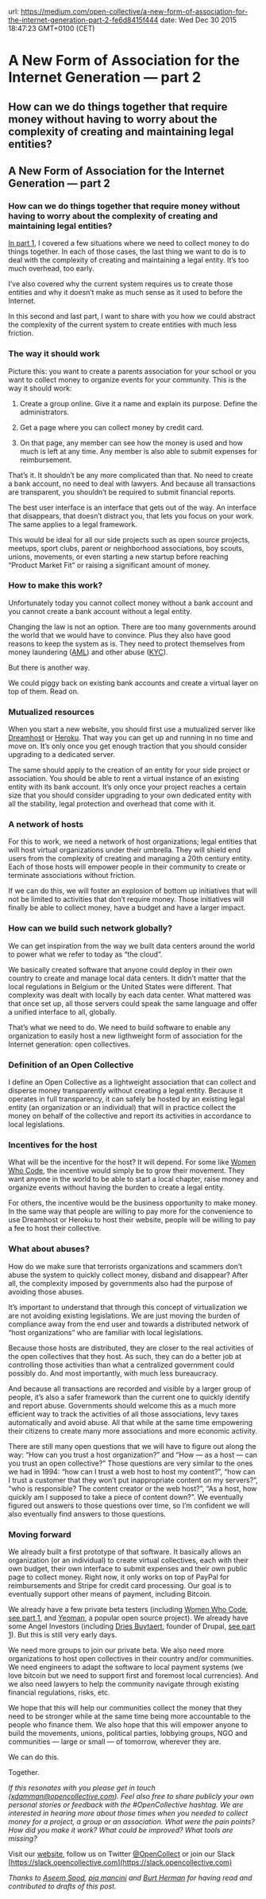 url: https://medium.com/open-collective/a-new-form-of-association-for-the-internet-generation-part-2-fe6d8415f444
date: Wed Dec 30 2015 18:47:23 GMT+0100 (CET)


# A New Form of Association for the Internet Generation — part 2

## How can we do things together that require money without having to worry about the complexity of creating and maintaining legal entities?

## A New Form of Association for the Internet Generation — part 2

### How can we do things together that require money without having to worry about the complexity of creating and maintaining legal entities?

[In part 1](https://medium.com/@xdamman/a-new-form-of-association-for-the-internet-generation-part-1-6d6c4f5dd27f#.d0v7efqge), I covered a few situations where we need to collect money to do things together. In each of those cases, the last thing we want to do is to deal with the complexity of creating and maintaining a legal entity. It’s too much overhead, too early.

I’ve also covered why the current system requires us to create those entities and why it doesn’t make as much sense as it used to before the Internet.

In this second and last part, I want to share with you how we could abstract the complexity of the current system to create entities with much less friction.

### The way it should work

Picture this: you want to create a parents association for your school or you want to collect money to organize events for your community. This is the way it should work:

1. Create a group online. Give it a name and explain its purpose. Define the administrators.

1. Get a page where you can collect money by credit card.

1. On that page, any member can see how the money is used and how much is left at any time. Any member is also able to submit expenses for reimbursement.

That’s it. It shouldn’t be any more complicated than that. No need to create a bank account, no need to deal with lawyers. And because all transactions are transparent, you shouldn’t be required to submit financial reports.

The best user interface is an interface that gets out of the way. An interface that disappears, that doesn’t distract you, that lets you focus on your work. The same applies to a legal framework.

This would be ideal for all our side projects such as open source projects, meetups, sport clubs, parent or neighborhood associations, boy scouts, unions, movements, or even starting a new startup before reaching “Product Market Fit” or raising a significant amount of money.

### How to make this work?

Unfortunately today you cannot collect money without a bank account and you cannot create a bank account without a legal entity.

Changing the law is not an option. There are too many governments around the world that we would have to convince. Plus they also have good reasons to keep the system as is. They need to protect themselves from money laundering ([AML](https://en.wikipedia.org/wiki/Money_laundering)) and other abuse ([KYC](https://en.wikipedia.org/wiki/Know_your_customer)).

But there is another way.

We could piggy back on existing bank accounts and create a virtual layer on top of them. Read on.

### Mutualized resources

When you start a new website, you should first use a mutualized server like [Dreamhost](https://dreamhost.com) or [Heroku](https://heroku.com). That way you can get up and running in no time and move on. It’s only once you get enough traction that you should consider upgrading to a dedicated server.

The same should apply to the creation of an entity for your side project or association. You should be able to rent a virtual instance of an existing entity with its bank account. It’s only once your project reaches a certain size that you should consider upgrading to your own dedicated entity with all the stability, legal protection and overhead that come with it.

### A network of hosts

For this to work, we need a network of host organizations; legal entities that will host virtual organizations under their umbrella. They will shield end users from the complexity of creating and managing a 20th century entity. Each of those hosts will empower people in their community to create or terminate associations without friction.

If we can do this, we will foster an explosion of bottom up initiatives that will not be limited to activities that don’t require money. Those initiatives will finally be able to collect money, have a budget and have a larger impact.

### How can we build such network globally?

We can get inspiration from the way we built data centers around the world to power what we refer to today as “the cloud”.

We basically created software that anyone could deploy in their own country to create and manage local data centers. It didn’t matter that the local regulations in Belgium or the United States were different. That complexity was dealt with locally by each data center. What mattered was that once set up, all those servers could speak the same language and offer a unified interface to all, globally.

That’s what we need to do. We need to build software to enable any organization to easily host a new ligthweight form of association for the Internet generation: open collectives.

### Definition of an Open Collective

I define an Open Collective as a lightweight association that can collect and disperse money transparently without creating a legal entity. Because it operates in full transparency, it can safely be hosted by an existing legal entity (an organization or an individual) that will in practice collect the money on behalf of the collective and report its activities in accordance to local legislations.

### Incentives for the host

What will be the incentive for the host? It will depend. For some like [Women Who Code](http://womenwhocode.com), the incentive would simply be to grow their movement. They want anyone in the world to be able to start a local chapter, raise money and organize events without having the burden to create a legal entity.

For others, the incentive would be the business opportunity to make money. In the same way that people are willing to pay more for the convenience to use Dreamhost or Heroku to host their website, people will be willing to pay a fee to host their collective.

### What about abuses?

How do we make sure that terrorists organizations and scammers don’t abuse the system to quickly collect money, disband and disappear? After all, the complexity imposed by governments also had the purpose of avoiding those abuses.

It’s important to understand that through this concept of virtualization we are not avoiding existing legislations. We are just moving the burden of compliance away from the end user and towards a distributed network of “host organizations” who are familiar with local legislations.

Because those hosts are distributed, they are closer to the real activities of the open collectives that they host. As such, they can do a better job at controlling those activities than what a centralized government could possibly do. And most importantly, with much less bureaucracy.

And because all transactions are recorded and visible by a larger group of people, it’s also a safer framework than the current one to quickly identify and report abuse. Governments should welcome this as a much more efficient way to track the activities of all those associations, levy taxes automatically and avoid abuse. All that while at the same time empowering their citizens to create many more associations and more economic activity.

There are still many open questions that we will have to figure out along the way: “How can you trust a host organization?” and “How — as a host — can you trust an open collective?” 
Those questions are very similar to the ones we had in 1994: “how can I trust a web host to host my content?”, “how can I trust a customer that they won’t put inappropriate content on my servers?”, “who is responsible? The content creator or the web host?”, “As a host, how quickly am I supposed to take a piece of content down?”. We eventually figured out answers to those questions over time, so I’m confident we will also eventually find answers to those questions.

### Moving forward

We already built a first prototype of that software. It basically allows an organization (or an individual) to create virtual collectives, each with their own budget, their own interface to submit expenses and their own public page to collect money. Right now, it only works on top of PayPal for reimbursements and Stripe for credit card processing. Our goal is to eventually support other means of payment, including Bitcoin.

We already have a few private beta testers (including [Women Who Code](http://womenwhocode.com), [see part 1](http://medium.com/@xdamman/a-new-form-of-association-for-the-internet-generation-part-1-6d6c4f5dd27f), and [Yeoman](http://yeoman.io), a popular open source project). We already have some Angel Investors (including [Dries Buytaert](http://buytaert.net), founder of Drupal, [see part 1](http://medium.com/@xdamman/a-new-form-of-association-for-the-internet-generation-part-1-6d6c4f5dd27f)). But this is still very early days.

We need more groups to join our private beta. We also need more organizations to host open collectives in their country and/or communities. We need engineers to adapt the software to local payment systems (we love bitcoin but we need to support first and foremost local currencies). And we also need lawyers to help the community navigate through existing financial regulations, risks, etc.

We hope that this will help our communities collect the money that they need to be stronger while at the same time being more accountable to the people who finance them. We also hope that this will empower anyone to build the movements, unions, political parties, lobbying groups, NGO and communities — large or small — of tomorrow, wherever they are.

We can do this.

Together.

*If this resonates with you please get in touch (xdamman@opencollective.com). Feel also free to share publicly your own personal stories or feedback with the #OpenCollective hashtag. We are interested in hearing more about those times when you needed to collect money for a project, a group or an association. What were the pain points? How did you make it work? What could be improved? What tools are missing?*

Visit our [website](https://OpenCollective.com), follow us on Twitter [@OpenCollect](https://twitter.com/OpenCollect) or join our Slack [https://slack.opencollective.com](https://slack.opencollective.com)

*Thanks to [Aseem Sood](undefined), [pia mancini](undefined) and [Burt Herman](undefined) for having read and contributed to drafts of this post.*
